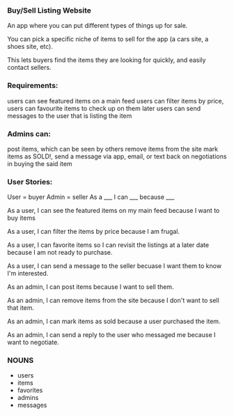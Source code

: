 ### Buy/Sell Listing Website

An app where you can put different types of things up for sale. 

You can pick a specific niche of items to sell for the app (a cars site, a shoes site, etc).

This lets buyers find the items they are looking for quickly, and easily contact sellers.

### Requirements:
users can see featured items on a main feed
users can filter items by price,
users can favourite items to check up on them later
users can send messages to the user that is listing the item

### Admins can:
post items, which can be seen by others
remove items from the site
mark items as SOLD!,
send a message via app, email, or text back on negotiations in buying the said item

### User Stories:
User = buyer
Admin = seller
As a ___ I can ___ because ___

As a user, I can see the featured items on my main feed because I want to buy items

As a user, I can filter the items by price because I am frugal. 

As a user, I can favorite items so I can revisit the listings at a later date because I am not ready to purchase.

As a user, I can send a message to the seller becuase I want them to know I'm interested.

As an admin, I can post items because I want to sell them.

As an admin, I can remove items from the site because I don't want to sell that item.

As an admin, I can mark items as sold because a user purchased the item.

As an admin, I can send a reply to the user who messaged me because I want to negotiate. 


### NOUNS
* users
* items
* favorites
* admins
* messages

